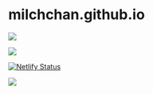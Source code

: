 # milchchan.github.io
![](https://github.com/milchchan/milchchan.github.io/workflows/Azure%20Static%20Web%20Apps%20CI%2FCD/badge.svg)

![](https://github.com/milchchan/milchchan.github.io/workflows/Deploy%20to%20Firebase%20Hosting%20on%20merge/badge.svg)

[![Netlify Status](https://api.netlify.com/api/v1/badges/6ecd0ddc-6184-4fb3-b7c7-d84ac4c33bb7/deploy-status)](https://app.netlify.com/sites/milchchan/deploys)

![](https://github.com/milchchan/milchchan.github.io/workflows/Netlify/badge.svg)
